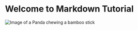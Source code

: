# Welcome to Markdown Tutorial

![Image of a Panda chewing a bamboo stick](https://tinyjpg.com/images/social/website.jpg)
